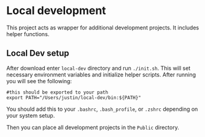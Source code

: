 # Local development

This project acts as wrapper for additional development projects. It includes helper functions.

## Local Dev setup

After download enter `local-dev` directory and run `./init.sh`. This will set necessary environment variables and initialize helper scripts. After running you will see the following:

```
#this should be exported to your path
export PATH="/Users/justin/local-dev/bin:${PATH}"
```

You should add this to your `.bashrc`, `.bash_profile`, or `.zshrc` depending on your system setup.

Then you can place all development projects in the `Public` directory.
